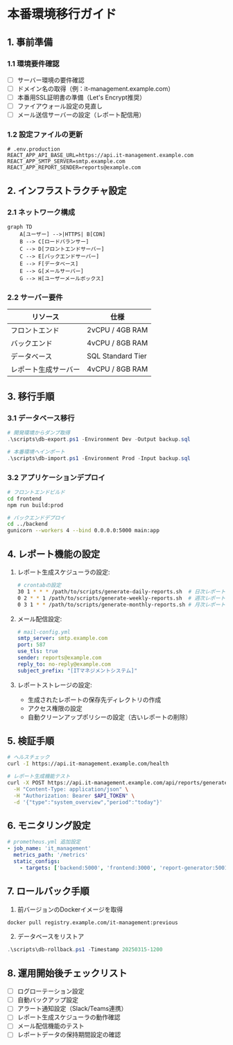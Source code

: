 # 本番環境移行ガイド

## 1. 事前準備
### 1.1 環境要件確認
- [ ] サーバー環境の要件確認
- [ ] ドメイン名の取得（例：it-management.example.com）
- [ ] 本番用SSL証明書の準備（Let's Encrypt推奨）
- [ ] ファイアウォール設定の見直し
- [ ] メール送信サーバーの設定（レポート配信用）

### 1.2 設定ファイルの更新
```env
# .env.production
REACT_APP_API_BASE_URL=https://api.it-management.example.com
REACT_APP_SMTP_SERVER=smtp.example.com
REACT_APP_REPORT_SENDER=reports@example.com
```

## 2. インフラストラクチャ設定
### 2.1 ネットワーク構成
```mermaid
graph TD
    A[ユーザー] -->|HTTPS| B[CDN]
    B --> C[ロードバランサー]
    C --> D[フロントエンドサーバー]
    C --> E[バックエンドサーバー]
    E --> F[データベース]
    E --> G[メールサーバー]
    G --> H[ユーザーメールボックス]
```

### 2.2 サーバー要件
| リソース | 仕様 |
|---------|------|
| フロントエンド | 2vCPU / 4GB RAM |
| バックエンド | 4vCPU / 8GB RAM |
| データベース | SQL Standard Tier |
| レポート生成サーバー | 4vCPU / 8GB RAM |

## 3. 移行手順
### 3.1 データベース移行
```powershell
# 開発環境からダンプ取得
.\scripts\db-export.ps1 -Environment Dev -Output backup.sql

# 本番環境へインポート
.\scripts\db-import.ps1 -Environment Prod -Input backup.sql
```

### 3.2 アプリケーションデプロイ
```bash
# フロントエンドビルド
cd frontend
npm run build:prod

# バックエンドデプロイ
cd ../backend
gunicorn --workers 4 --bind 0.0.0.0:5000 main:app
```

## 4. レポート機能の設定
1. レポート生成スケジューラの設定:
   ```bash
   # crontabの設定
   30 1 * * * /path/to/scripts/generate-daily-reports.sh  # 日次レポート(毎日1:30に実行)
   0 2 * * 1 /path/to/scripts/generate-weekly-reports.sh  # 週次レポート(毎週月曜2:00に実行)
   0 3 1 * * /path/to/scripts/generate-monthly-reports.sh # 月次レポート(毎月1日3:00に実行)
   ```

2. メール配信設定:
   ```yaml
   # mail-config.yml
   smtp_server: smtp.example.com
   port: 587
   use_tls: true
   sender: reports@example.com
   reply_to: no-reply@example.com
   subject_prefix: "[ITマネジメントシステム]"
   ```

3. レポートストレージの設定:
   - 生成されたレポートの保存先ディレクトリの作成
   - アクセス権限の設定
   - 自動クリーンアップポリシーの設定（古いレポートの削除）

## 5. 検証手順
```bash
# ヘルスチェック
curl -I https://api.it-management.example.com/health

# レポート生成機能テスト
curl -X POST https://api.it-management.example.com/api/reports/generate \
  -H "Content-Type: application/json" \
  -H "Authorization: Bearer $API_TOKEN" \
  -d '{"type":"system_overview","period":"today"}'
```

## 6. モニタリング設定
```yaml
# prometheus.yml 追加設定
- job_name: 'it_management'
  metrics_path: '/metrics'
  static_configs:
    - targets: ['backend:5000', 'frontend:3000', 'report-generator:5001']
```

## 7. ロールバック手順
1. 前バージョンのDockerイメージを取得
```bash
docker pull registry.example.com/it-management:previous
```
2. データベースをリストア
```powershell
.\scripts\db-rollback.ps1 -Timestamp 20250315-1200
```

## 8. 運用開始後チェックリスト
- [ ] ログローテーション設定
- [ ] 自動バックアップ設定
- [ ] アラート通知設定（Slack/Teams連携）
- [ ] レポート生成スケジューラの動作確認
- [ ] メール配信機能のテスト
- [ ] レポートデータの保持期間設定の確認
